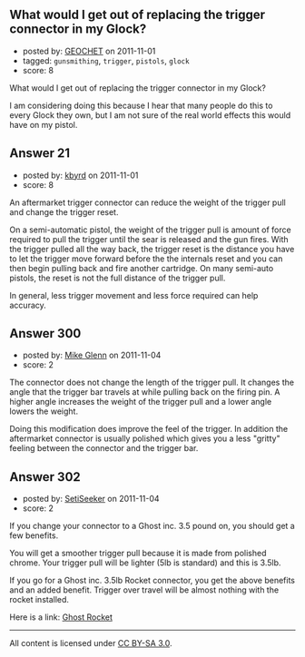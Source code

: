 ## What would I get out of replacing the trigger connector in my Glock?

- posted by: [GEOCHET](https://stackexchange.com/users/-1/22-geochet) on 2011-11-01
- tagged: `gunsmithing`, `trigger`, `pistols`, `glock`
- score: 8

What would I get out of replacing the trigger connector in my Glock?

I am considering doing this because I hear that many people do this to every Glock they own, but I am not sure of the real world effects this would have on my pistol.


## Answer 21

- posted by: [kbyrd](https://stackexchange.com/users/-1/37-kbyrd) on 2011-11-01
- score: 8

An aftermarket trigger connector can reduce the weight of the trigger pull and change the trigger reset. 

On a semi-automatic pistol, the weight of the trigger pull is amount of force required to pull the trigger until the sear is released and the gun fires. With the trigger pulled all the way back, the trigger reset is the distance you have to let the trigger move forward before the the internals reset and you can then begin pulling back and fire another cartridge. On many semi-auto pistols, the reset is not the full distance of the trigger pull.

In general, less trigger movement and less force required can help accuracy. 


## Answer 300

- posted by: [Mike Glenn](https://stackexchange.com/users/-1/54-mike-glenn) on 2011-11-04
- score: 2

The connector does not change the length of the trigger pull. It changes the angle that the trigger bar travels at while pulling back on the firing pin. A higher angle increases the weight of the trigger pull and a lower angle lowers the weight. 

Doing this modification does improve the feel of the trigger. In addition the aftermarket connector is usually polished which gives you a less "gritty" feeling between the connector and the trigger bar.


## Answer 302

- posted by: [SetiSeeker](https://stackexchange.com/users/-1/126-setiseeker) on 2011-11-04
- score: 2

<p>If you change your connector to a Ghost inc. 3.5 pound on, you should get a few benefits. </p>

<p>You will get a smoother trigger pull because it is made from polished chrome.
Your trigger pull will be lighter (5lb is standard) and this is 3.5lb.</p>

<p>If you go for a Ghost inc. 3.5lb Rocket connector, you get the above benefits and an added benefit. Trigger over travel will be almost nothing with the rocket installed.</p>

<p>Here is a link: <a href="http://www.ghostinc.com/category/35_rocket/" rel="nofollow">Ghost Rocket</a></p>




---

All content is licensed under [CC BY-SA 3.0](https://creativecommons.org/licenses/by-sa/3.0/).
